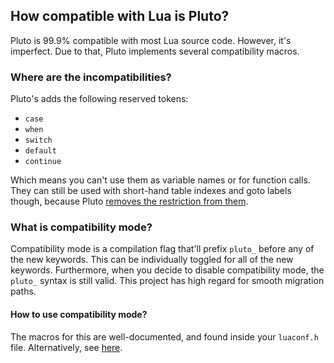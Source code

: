 ## How compatible with Lua is Pluto?
Pluto is 99.9% compatible with most Lua source code. However, it's imperfect. Due to that, Pluto implements several compatibility macros.
### Where are the incompatibilities?
Pluto's adds the following reserved tokens:
- `case`
- `when`
- `switch`
- `default`
- `continue`

Which means you can't use them as variable names or for function calls. They can still be used with short-hand table indexes and goto labels though, because Pluto [removes the restriction from them](../QoL%20Improvements/Reserved%20Identifiers).

### What is compatibility mode?
Compatibility mode is a compilation flag that'll prefix `pluto_` before any of the new keywords. This can be individually toggled for all of the new keywords. Furthermore, when you decide to disable compatibility mode, the `pluto_` syntax is still valid. This project has high regard for smooth migration paths.

#### How to use compatibility mode?
The macros for this are well-documented, and found inside your `luaconf.h` file. Alternatively, see [here](https://github.com/well-in-that-case/Pluto/blob/a34d2213b9057371ba3a1e3e601e64e9fdd82c5e/src/luaconf.h#L872).